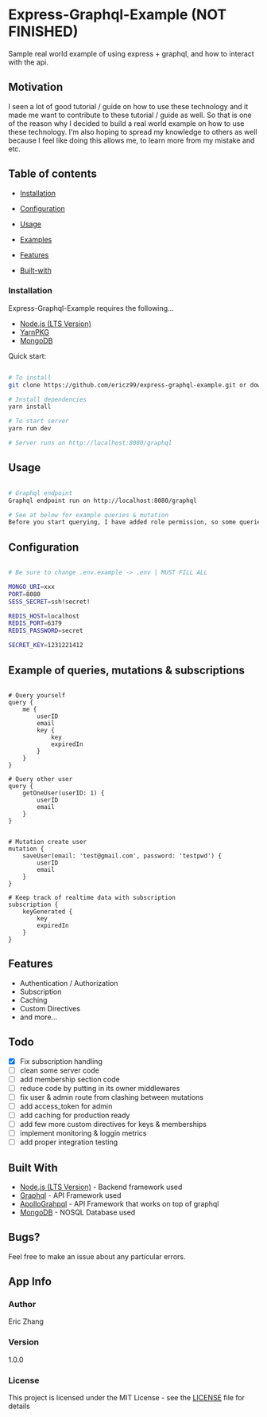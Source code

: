 # Express-Graphql-Example (NOT FINISHED)

Sample real world example of using express + graphql, and how to interact with the api.

## Motivation

I seen a lot of good tutorial / guide on how to use these technology and it made me want to contribute to these tutorial / guide as well. So that is one of the reason why I decided to build a real world example on how to use these technology. I'm also hoping to spread my knowledge to others as well because I feel like doing this allows me, to learn more from my mistake and etc.

## Table of contents

<!--ts-->

- [Installation](#installation)
- [Configuration](#configuration)
- [Usage](#usage)
- [Examples](#example-of-queries-mutations--subscriptions)
- [Features](#features)
- [Built-with](#built-with)

  <!--te-->

### Installation

Express-Graphql-Example requires the following...

- [Node.js (LTS Version)](http://nodejs.org/)
- [YarnPKG](https://yarnpkg.com/lang/en/docs/install/#windows-stable)
- [MongoDB](https://www.mongodb.com/download-center/community)

Quick start:

```bash

# To install
git clone https://github.com/ericz99/express-graphql-example.git or download zip

# Install dependencies
yarn install

# To start server
yarn run dev

# Server runs on http://localhost:8080/graphql

```

## Usage

```bash

# Graphql endpoint
Graphql endpoint run on http://localhost:8080/graphql

# See at below for example queries & mutation
Before you start querying, I have added role permission, so some queries or mutations requires an "ADMIN" permission level.

```

## Configuration

```bash

# Be sure to change .env.example -> .env | MUST FILL ALL

MONGO_URI=xxx
PORT=8080
SESS_SECRET=ssh!secret!

REDIS_HOST=localhost
REDIS_PORT=6379
REDIS_PASSWORD=secret

SECRET_KEY=1231221412

```

## Example of queries, mutations & subscriptions

```

# Query yourself
query {
    me {
        userID
        email
        key {
            key
            expiredIn
        }
    }
}

# Query other user
query {
    getOneUser(userID: 1) {
        userID
        email
    }
}


# Mutation create user
mutation {
    saveUser(email: 'test@gmail.com', password: 'testpwd') {
        userID
        email
    }
}

# Keep track of realtime data with subscription
subscription {
    keyGenerated {
        key
        expiredIn
    }
}

```

## Features

- Authentication / Authorization
- Subscription
- Caching
- Custom Directives
- and more...

## Todo

- [x] Fix subscription handling
- [ ] clean some server code
- [ ] add membership section code
- [ ] reduce code by putting in its owner middlewares
- [ ] fix user & admin route from clashing between mutations
- [ ] add access_token for admin
- [ ] add caching for production ready
- [ ] add few more custom directives for keys & memberships
- [ ] implement monitoring & loggin metrics
- [ ] add proper integration testing

## Built With

- [Node.js (LTS Version)](http://nodejs.org/) - Backend framework used
- [Graphql](https://graphql.org/) - API Framework used
- [ApolloGrahpql](https://www.apollographql.com/) - API Framework that works on top of graphql
- [MongoDB](https://www.mongodb.com/download-center/community) - NOSQL Database used

## Bugs?

Feel free to make an issue about any particular errors.

## App Info

### Author

Eric Zhang

### Version

1.0.0

### License

This project is licensed under the MIT License - see the [LICENSE](LICENSE) file for details
